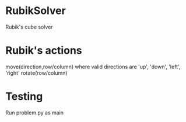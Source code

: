 # RubikSolver
Rubik's cube solver

# Rubik's actions
move(direction,row/column) where valid directions are 'up', 'down', 'left', 'right'
rotate(row/column)

# Testing
Run problem.py as main
